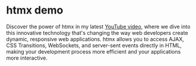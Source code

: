 # htmx demo

Discover the power of htmx in my latest [YouTube
video](https://youtu.be/XznIT4FCywg), where we dive into this innovative
technology that's changing the way web developers create dynamic, responsive web
applications. htmx allows you to access AJAX, CSS Transitions, WebSockets, and
server-sent events directly in HTML, making your development process more
efficient and your applications more interactive.